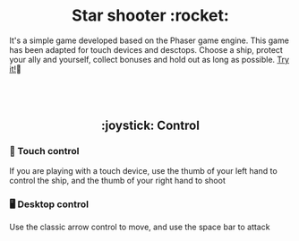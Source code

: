 <h1 align="center"> Star shooter :rocket: </h1>

It's a simple game developed based on the Phaser game engine. This game has been adapted for touch devices and desctops. Choose a ship, protect your ally and yourself, collect bonuses and hold out as long as possible. 
<a href="https://drozzzdyan.github.io/star-shooter-phaser/">Try it!</a>:slightly_smiling_face:
<br><br><br><br>

<h2 align="center"> :joystick: Control </h2>

### :iphone: Touch control
If you are playing with a touch device, use the thumb of your left hand to control the ship, and the thumb of your right hand to shoot

### :desktop_computer: Desktop control
Use the classic arrow control to move, and use the space bar to attack
